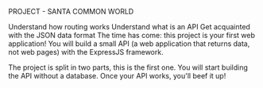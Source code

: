 PROJECT - SANTA COMMON WORLD

Understand how routing works
Understand what is an API
Get acquainted with the JSON data format
The time has come: this project is your first web application! You will build a small API (a web application that returns data, not web pages) with the ExpressJS framework.

The project is split in two parts, this is the first one. You will start building the API without a database. Once your API works, you'll beef it up!
